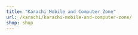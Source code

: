 ```yaml
---
title: "Karachi Mobile and Computer Zone"
url: /karachi/karachi-mobile-and-computer-zone/
shop: shop
---
```

